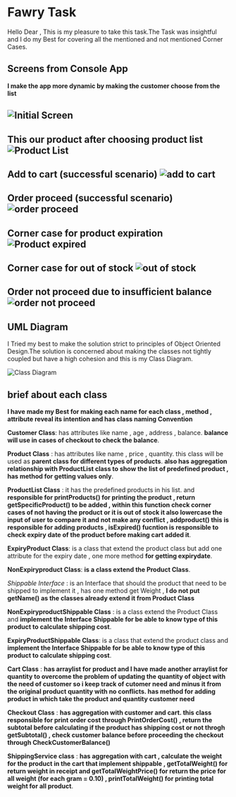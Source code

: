 # Fawry Task

Hello Dear , This is my pleasure to take this task.The Task was insightful and I do my Best for covering all the mentioned and not mentioned Corner Cases.

## Screens from Console App
**I make the app more dynamic by making the customer choose from the list**

![Initial Screen](images/initial.PNG)
---
**This our product after choosing product list**
![Product List](images/list-product.PNG)
---
**Add to cart (successful scenario)**
![add to cart](images/addToCart.PNG)
---

**Order proceed (successful scenario)**
![order proceed](images/order-proceed.PNG)
---
**Corner case for product expiration**
![Product expired](images/expired.PNG)
---
**Corner case for out of stock**
![out of stock](images/out-of-stock.PNG)
---
**Order not proceed due to insufficient balance**
![order not proceed](images/order-not-proceed.PNG)
---



## UML Diagram
I Tried my best to make the solution strict to principles of Object Oriented Design.The solution is concerned about making the classes not tightly coupled but have a high cohesion and this is my Class Diagram. 


![Class Diagram](Class-Diagram.png)

## brief about each class 

**I have made my Best for making each name for each class , method , attribute reveal its intention and has class naming Convention**

**Customer Class**:  has attributes like name , age , address , balance. **balance will use in cases of checkout to check the balance**.

**Product Class** : has attributes like name , price , quantity. this class will be used as **parent class for different types of products**. **also has aggregation relationship with ProductList class to show the list of predefined product , has method for getting values only**.

**ProductList Class** :  it has the predefined products in his list. and **responsible for printProducts() for printing the product , return getSpecificProduct() to be added , within this function check corner cases of not having the product or it is out of stock it also lowercase the input of user to compare it and not make any conflict , addproduct() this is responsible for adding products , isExpired() fucntion is responsible to check expiry date of the product before making cart added it**.

**ExpiryProduct Class**: is a class that extend the product class but add one attribute for the expiry date , one more method **for getting expirydate**.

**NonExpiryproduct Class**: **is a class extend the Product Class**.

*Shippable Interface* :  is an Interface that should the product that need to be shipped to implement it , has one method get Weight , **I do not put getName() as the classes already extend it from Product Class**

**NonExpiryproductShippable Class** : is a class extend the Product Class and **implement the Interface Shippable for be able to know type of this product to calculate shipping cost**.

**ExpiryProductShippable Class**: is a class that extend the product class  and **implement the Interface Shippable for be able to know type of this product to calculate shipping cost**. 

**Cart Class** : **has arraylist for product and I have made another arraylist for quantity to overcome the problem of updating the quantity of object with the need of customer so i keep track of cutomer need and minus it from the original product quantity with no conflicts. has method for adding product in which take the product and quantity customer need**

**Checkout Class** : **has aggregation with customer and cart. this class responsible for print order cost through PrintOrderCost() , return the subtotal before calculating if the product has shipping cost or not throgh getSubtotal() , check customer balance before proceeding the checkout through CheckCustomerBalance()**

**ShippingService class** : **has aggregation with cart , calculate the weight for the product in the cart that implement shippable ,  getTotalWeight() for return weight in receipt and  getTotalWeightPrice() for return the price for all weight (for each gram = 0.10) , printTotalWeight() for printing total weight for all product**.




